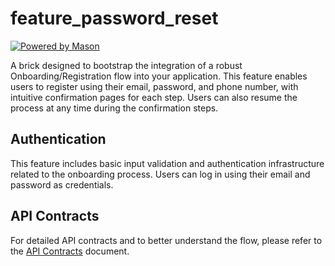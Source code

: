 # feature_password_reset

[![Powered by Mason](https://img.shields.io/endpoint?url=https%3A%2F%2Ftinyurl.com%2Fmason-badge)](https://github.com/felangel/mason)  

A brick designed to bootstrap the integration of a robust Onboarding/Registration flow into your application. This feature enables users to register using their email, password, and phone number, with intuitive confirmation pages for each step. Users can also resume the process at any time during the confirmation steps.

## Authentication

This feature includes basic input validation and authentication infrastructure related to the onboarding process. Users can log in using their email and password as credentials.

## API Contracts

For detailed API contracts and to better understand the flow, please refer to the [API Contracts](__brick__/docs/onboarding_api_contracts.md) document.
